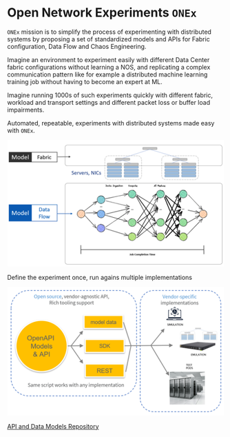 # Open Network Experiments `ONEx`

`ONEx` mission is to simplify the process of experimenting with distributed systems by proposing a set of standardized models and APIs for Fabric configuration, Data Flow and Chaos Engineering.

Imagine an environment to experiment easily with different Data Center fabric configurations without learning a NOS, and replicating a complex communication pattern like for example a distributed machine learning training job without having to become an expert at ML.

Imagine running 1000s of such experiments quickly with different fabric, workload and transport settings and different packet loss or buffer load impairments.

Automated, repeatable, experiments with distributed systems made easy with `ONEx`.

![image info](https://raw.githubusercontent.com/open-network-experiments/.github/main/profile/independent-models.png)

Define the experiment once, run agains multiple implementations

![image info](https://raw.githubusercontent.com/open-network-experiments/.github/main/profile/coexisting-implementations.png)


[API and Data Models Repository](https://github.com/open-network-experiments/models)
